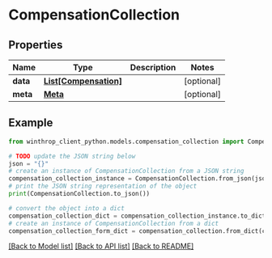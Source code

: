 # CompensationCollection


## Properties

Name | Type | Description | Notes
------------ | ------------- | ------------- | -------------
**data** | [**List[Compensation]**](Compensation.md) |  | [optional] 
**meta** | [**Meta**](Meta.md) |  | [optional] 

## Example

```python
from winthrop_client_python.models.compensation_collection import CompensationCollection

# TODO update the JSON string below
json = "{}"
# create an instance of CompensationCollection from a JSON string
compensation_collection_instance = CompensationCollection.from_json(json)
# print the JSON string representation of the object
print(CompensationCollection.to_json())

# convert the object into a dict
compensation_collection_dict = compensation_collection_instance.to_dict()
# create an instance of CompensationCollection from a dict
compensation_collection_form_dict = compensation_collection.from_dict(compensation_collection_dict)
```
[[Back to Model list]](../README.md#documentation-for-models) [[Back to API list]](../README.md#documentation-for-api-endpoints) [[Back to README]](../README.md)



